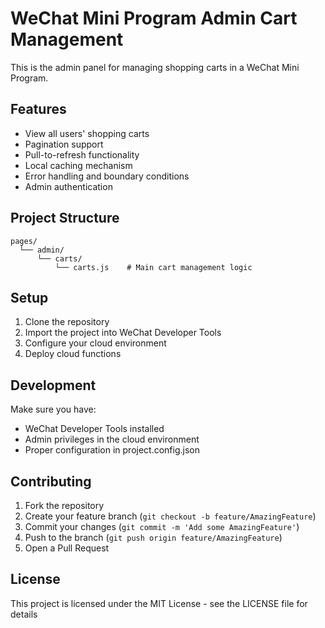 # WeChat Mini Program Admin Cart Management

This is the admin panel for managing shopping carts in a WeChat Mini Program.

## Features

- View all users' shopping carts
- Pagination support
- Pull-to-refresh functionality
- Local caching mechanism
- Error handling and boundary conditions
- Admin authentication

## Project Structure

```
pages/
  └── admin/
      └── carts/
          └── carts.js    # Main cart management logic
```

## Setup

1. Clone the repository
2. Import the project into WeChat Developer Tools
3. Configure your cloud environment
4. Deploy cloud functions

## Development

Make sure you have:
- WeChat Developer Tools installed
- Admin privileges in the cloud environment
- Proper configuration in project.config.json

## Contributing

1. Fork the repository
2. Create your feature branch (`git checkout -b feature/AmazingFeature`)
3. Commit your changes (`git commit -m 'Add some AmazingFeature'`)
4. Push to the branch (`git push origin feature/AmazingFeature`)
5. Open a Pull Request

## License

This project is licensed under the MIT License - see the LICENSE file for details